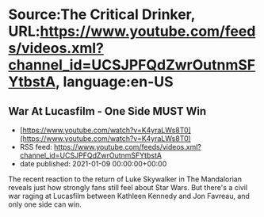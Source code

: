 # Source:The Critical Drinker, URL:https://www.youtube.com/feeds/videos.xml?channel_id=UCSJPFQdZwrOutnmSFYtbstA, language:en-US

## War At Lucasfilm - One Side MUST Win
 - [https://www.youtube.com/watch?v=K4yraLWs8T0](https://www.youtube.com/watch?v=K4yraLWs8T0)
 - RSS feed: https://www.youtube.com/feeds/videos.xml?channel_id=UCSJPFQdZwrOutnmSFYtbstA
 - date published: 2021-01-09 00:00:00+00:00

The recent reaction to the return of Luke Skywalker in The Mandalorian reveals just how strongly fans still feel about Star Wars. But there's a civil war raging at Lucasfilm between Kathleen Kennedy and Jon Favreau, and only one side can win.

